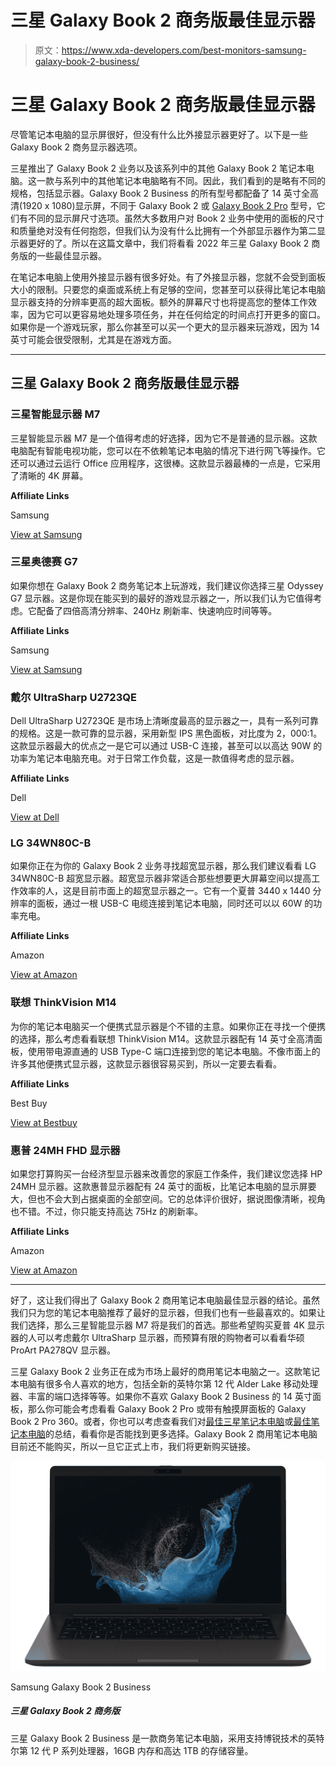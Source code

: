 # 三星 Galaxy Book 2 商务版最佳显示器

> 原文：<https://www.xda-developers.com/best-monitors-samsung-galaxy-book-2-business/>

# 三星 Galaxy Book 2 商务版最佳显示器

尽管笔记本电脑的显示屏很好，但没有什么比外接显示器更好了。以下是一些 Galaxy Book 2 商务显示器选项。

三星推出了 Galaxy Book 2 业务以及该系列中的其他 Galaxy Book 2 笔记本电脑。这一款与系列中的其他笔记本电脑略有不同。因此，我们看到的是略有不同的规格，包括显示器。Galaxy Book 2 Business 的所有型号都配备了 14 英寸全高清(1920 x 1080)显示屏，不同于 Galaxy Book 2 或 [Galaxy Book 2 Pro](https://www.xda-developers.com/samsung-galaxy-book-2-pro-360-15-review/) 型号，它们有不同的显示屏尺寸选项。虽然大多数用户对 Book 2 业务中使用的面板的尺寸和质量绝对没有任何抱怨，但我们认为没有什么比拥有一个外部显示器作为第二显示器更好的了。所以在这篇文章中，我们将看看 2022 年三星 Galaxy Book 2 商务版的一些最佳显示器。

在笔记本电脑上使用外接显示器有很多好处。有了外接显示器，您就不会受到面板大小的限制。只要您的桌面或系统上有足够的空间，您甚至可以获得比笔记本电脑显示器支持的分辨率更高的超大面板。额外的屏幕尺寸也将提高您的整体工作效率，因为它可以更容易地处理多项任务，并在任何给定的时间点打开更多的窗口。如果你是一个游戏玩家，那么你甚至可以买一个更大的显示器来玩游戏，因为 14 英寸可能会很受限制，尤其是在游戏方面。

* * *

## 三星 Galaxy Book 2 商务版最佳显示器

### 三星智能显示器 M7

三星智能显示器 M7 是一个值得考虑的好选择，因为它不是普通的显示器。这款电脑配有智能电视功能，您可以在不依赖笔记本电脑的情况下进行网飞等操作。它还可以通过云运行 Office 应用程序，这很棒。这款显示器最棒的一点是，它采用了清晰的 4K 屏幕。

**Affiliate Links**

Samsung

[View at Samsung](https://shop-links.co/link/?exclusive=1&publisher_slug=xda&article_name=Best+monitors+for+Samsung+Galaxy+Book+2+Business&article_url=https%3A%2F%2Fwww.xda-developers.com%2Fbest-monitors-samsung-galaxy-book-2-business%2F&u1=UUxdaUeUpU41061&url=https%3A%2F%2Fwww.samsung.com%2Fus%2Fcomputing%2Fmonitors%2Fsmart-monitors%2F32-smart-monitor-with-mobile-connectivity-ls32am702unxza%2F)

### 三星奥德赛 G7

如果你想在 Galaxy Book 2 商务笔记本上玩游戏，我们建议你选择三星 Odyssey G7 显示器。这是你现在能买到的最好的游戏显示器之一，所以我们认为它值得考虑。它配备了四倍高清分辨率、240Hz 刷新率、快速响应时间等等。

**Affiliate Links**

Samsung

[View at Samsung](https://shop-links.co/link/?exclusive=1&publisher_slug=xda&article_name=Best+monitors+for+Samsung+Galaxy+Book+2+Business&article_url=https%3A%2F%2Fwww.xda-developers.com%2Fbest-monitors-samsung-galaxy-book-2-business%2F&u1=UUxdaUeUpU41061&url=https%3A%2F%2Fwww.samsung.com%2Fus%2Fcomputing%2Fmonitors%2Fgaming%2F27--odyssey-g7-gaming-monitor-lc27g75tqsnxza%2F)

### 戴尔 UltraSharp U2723QE

Dell UltraSharp U2723QE 是市场上清晰度最高的显示器之一，具有一系列可靠的规格。这是一款可靠的显示器，采用新型 IPS 黑色面板，对比度为 2，000:1。这款显示器最大的优点之一是它可以通过 USB-C 连接，甚至可以以高达 90W 的功率为笔记本电脑充电。对于日常工作负载，这是一款值得考虑的显示器。

**Affiliate Links**

Dell

[View at Dell](https://www.anrdoezrs.net/links/100122946/type/dlg/sid/UUxdaUeUpU41061/https://www.dell.com/en-us/shop/dell-ultrasharp-27-4k-usb-c-hub-monitor-u2723qe/apd/210-bdpf/monitors-monitor-accessories)

### LG 34WN80C-B

如果你正在为你的 Galaxy Book 2 业务寻找超宽显示器，那么我们建议看看 LG 34WN80C-B 超宽显示器。超宽显示器非常适合那些想要更大屏幕空间以提高工作效率的人，这是目前市面上的超宽显示器之一。它有一个夏普 3440 x 1440 分辨率的面板，通过一根 USB-C 电缆连接到笔记本电脑，同时还可以以 60W 的功率充电。

**Affiliate Links**

Amazon

[View at Amazon](https://www.amazon.com/dp/B07YGZ7C1K/?tag=xda-6pn22g9-20&ascsubtag=UUxdaUeUpU41061&asc_refurl=https%3A%2F%2Fwww.xda-developers.com%2Fbest-monitors-samsung-galaxy-book-2-business%2F&asc_campaign=Short-Term)

### 联想 ThinkVision M14

为你的笔记本电脑买一个便携式显示器是个不错的主意。如果你正在寻找一个便携的选择，那么考虑看看联想 ThinkVision M14。这款显示器配有 14 英寸全高清面板，使用带电源直通的 USB Type-C 端口连接到您的笔记本电脑。不像市面上的许多其他便携式显示器，这款显示器很容易买到，所以一定要去看看。

**Affiliate Links**

Best Buy

[View at Bestbuy](https://shop-links.co/link/?exclusive=1&publisher_slug=xda&article_name=Best+monitors+for+Samsung+Galaxy+Book+2+Business&article_url=https%3A%2F%2Fwww.xda-developers.com%2Fbest-monitors-samsung-galaxy-book-2-business%2F&u1=UUxdaUeUpU41061&url=https%3A%2F%2Fwww.bestbuy.com%2Fsite%2Flenovo-thinkvision-14-ips-led-fhd-monitor-usb-raven-black%2F6385736.p%3FskuId%3D6385736)

### 惠普 24MH FHD 显示器

如果您打算购买一台经济型显示器来改善您的家庭工作条件，我们建议您选择 HP 24MH 显示器。这款惠普显示器配有 24 英寸的面板，比笔记本电脑的显示屏要大，但也不会大到占据桌面的全部空间。它的总体评价很好，据说图像清晰，视角也不错。不过，你只能支持高达 75Hz 的刷新率。

**Affiliate Links**

Amazon

[View at Amazon](https://www.amazon.com/HP-24mh-FHD-Monitor-Built/dp/B08BF4CZSV/?tag=xda-6pn22g9-20&ascsubtag=UUxdaUeUpU41061&asc_refurl=https%3A%2F%2Fwww.xda-developers.com%2Fbest-monitors-samsung-galaxy-book-2-business%2F&asc_campaign=Short-Term)

* * *

好了，这让我们得出了 Galaxy Book 2 商用笔记本电脑最佳显示器的结论。虽然我们只为您的笔记本电脑推荐了最好的显示器，但我们也有一些最喜欢的。如果让我们选择，那么三星智能显示器 M7 将是我们的首选。那些希望购买夏普 4K 显示器的人可以考虑戴尔 UltraSharp 显示器，而预算有限的购物者可以看看华硕 ProArt PA278QV 显示器。

三星 Galaxy Book 2 业务正在成为市场上最好的商用笔记本电脑之一。这款笔记本电脑有很多令人喜欢的地方，包括全新的英特尔第 12 代 Alder Lake 移动处理器、丰富的端口选择等等。如果你不喜欢 Galaxy Book 2 Business 的 14 英寸面板，那么你可能会考虑看看 Galaxy Book 2 Pro 或带有触摸屏面板的 Galaxy Book 2 Pro 360。或者，你也可以考虑查看我们对[最佳三星笔记本电脑](https://www.xda-developers.com/best-samsung-galaxy-laptops/)或[最佳笔记本电脑](https://www.xda-developers.com/best-laptops/)的总结，看看你是否能找到更多选择。Galaxy Book 2 商用笔记本电脑目前还不能购买，所以一旦它正式上市，我们将更新购买链接。

 <picture>![The Samsung Galaxy Book 2 Business is a business laptop powered by Intel's 12th-generation P-series processors with vPro support, 16GB of RAM, and up to 1TB of storage.](img/f82b09f7cc2670758b0c219cd32fda72.png)</picture> 

Samsung Galaxy Book 2 Business

##### 三星 Galaxy Book 2 商务版

三星 Galaxy Book 2 Business 是一款商务笔记本电脑，采用支持博锐技术的英特尔第 12 代 P 系列处理器，16GB 内存和高达 1TB 的存储容量。